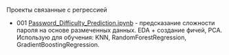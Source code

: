 Проекты связанные с регрессией
* 001 [Password_Difficulty_Prediction.ipynb]() - предсказание сложности пароля на основе размеченных данных. EDA + создание фичей, PCA. Использую для обучения: KNN, RandomForestRegression, GradientBoostingRegression.
